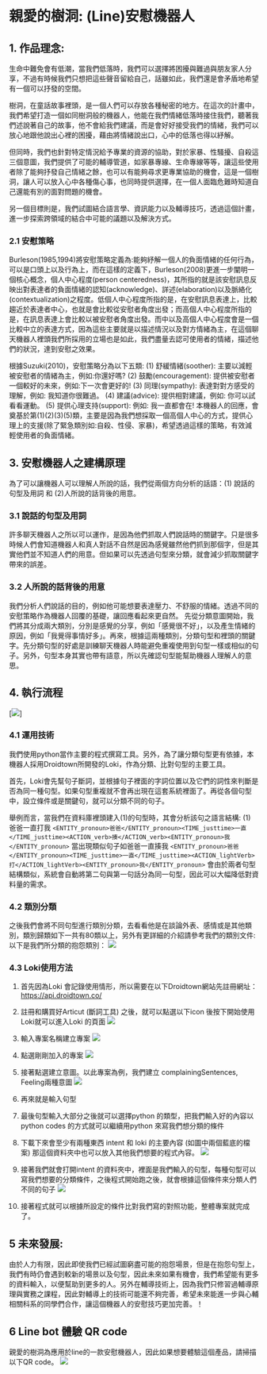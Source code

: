  # 親愛的樹洞: (Line)安慰機器人
 ## 1. 作品理念:
生命中難免會有低潮，當我們低落時，我們可以選擇將困擾與難過與朋友家人分享，不過有時候我們只想把這些聲音留給自己，話雖如此，我們還是會矛盾地希望有一個可以抒發的空間。

樹洞，在童話故事裡頭，是一個人們可以存放各種秘密的地方。在這次的計畫中，我們希望打造一個如同樹洞般的機器人，他能在我們情緒低落時接住我們，聽著我們述說著自己的故事，他不會給我們建議，而是會好好接受我們的情緒，我們可以放心地跟他說出心裡的困擾，藉由將情緒說出口，心中的低落也得以紓解。

但同時，我們也針對特定情況給予專業的資源的協助，對於家暴、性騷擾、自殺這三個意圖，我們提供了可能的輔導管道，如家暴專線、生命專線等等，讓這些使用者除了能夠抒發自己情緒之餘，也可以有能夠尋求更專業協助的機會，這是一個樹洞，讓人可以放入心中各種傷心事，也同時提供選擇，在一個人面臨危難時知道自己還能有別的面對問題的機會。

另一個目標則是，我們試圖結合語言學、資訊能力以及輔導技巧，透過這個計畫，進一步探索跨領域的結合中可能的議題以及解決方式。

### 2.1 安慰策略
Burleson(1985,1994)將安慰策略定義為:能夠紓解一個人的負面情緒的任何行為，可以是口頭上以及行為上，而在這樣的定義下，Burleson(2008)更進一步闡明一個核心概念，個人中心程度(person centeredness)，其所指的就是該安慰訊息反映出對表達者的負面情緒的認知(acknowledge)、詳述(elaboration)以及脈絡化(contextualization)之程度。低個人中心程度所指的是，在安慰訊息表達上，比較趨近於表達者中心，也就是會比較從安慰者角度出發；而高個人中心程度所指的是，在訊息表達上會比較以被安慰者角度出發。而中以及高個人中心程度會是一個比較中立的表達方式，因為這些主要就是以描述情況以及對方情緒為主，在這個聊天機器人裡頭我們所採用的立場也是如此，我們盡量去認可使用者的情緒，描述他們的狀況，達到安慰之效果。

根據Suzuki(2010)，安慰策略分為以下五類:
(1) 舒緩情緒(soother): 主要以減輕被安慰者的情緒為主，例如:你還好嗎?
(2) 鼓勵(encouragement): 提供被安慰者一個較好的未來，例如:下一次會更好的!
(3) 同理(sympathy): 表達對對方感受的理解，例如: 我知道你很難過。
(4) 建議(advice): 提供相對建議，例如: 你可以試看看運動。
(5) 提供心理支持(support): 例如: 我一直都會在!
本機器人的回應，會奠基於第(1)(2)(3)(5)類，主要是因為我們想採取一個高個人中心的方式，提供心理上的支援(除了緊急類別如:自殺、性侵、家暴)，希望透過這樣的策略，有效減輕使用者的負面情緒。

## 3. 安慰機器人之建構原理
為了可以讓機器人可以理解人所說的話，我們從兩個方向分析的話語：(1) 說話的句型及用詞 和 (2)人所說的話背後的用意。
### 3.1 說話的句型及用詞
許多聊天機器人之所以可以運作，是因為他們抓取人們說話時的關鍵字。只是很多時候人們會知道機器人和真人對話不自然是因為感覺雖然他們抓到那個字，但是其實他們並不知道人們的用意。但如果可以先透過句型來分類，就會減少抓取關鍵字帶來的誤差。
### 3.2 人所說的話背後的用意
我們分析人們說話的目的，例如他可能想要表達壓力、不舒服的情緒。透過不同的安慰策略作為機器人回覆的基礎，讓回應看起來更自然。
先從分類意圖開始，我們將其分成兩大類別，分別是感覺的分享，例如「感覺很不好」，以及產生情緒的原因，例如「我覺得事情好多」。再來，根據這兩種類別，分類句型和裡頭的關鍵字。先分類句型的好處是訓練聊天機器人時能避免重複使用到句型一樣或相似的句子。另外，句型本身其實也帶有語意，所以先確認句型能幫助機器人理解人的意思。

## 4. 執行流程
[![](https://upload.cc/i1/2021/04/24/hO7Xur.png)]

### 4.1 運用技術
我們使用python當作主要的程式撰寫工具。另外，為了讓分類句型更有依據，本機器人採用Droidtown所開發的Loki，作為分類、比對句型的主要工具。

首先，Loki會先幫句子斷詞，並根據句子裡面的字詞位置以及它們的詞性來判斷是否為同一種句型。如果句型重複就不會再出現在這套系統裡面了。再從各個句型中，設立條件或是關鍵句，就可以分類不同的句子。

舉例而言，當我們在資料庫裡頭建入(1)的句型時，其會分析該句之語言結構:
(1) 爸爸一直打我
`<ENTITY_pronoun>爸爸</ENTITY_pronoun><TIME_justtime>一直</TIME_justtime><ACTION_verb>揍</ACTION_verb><ENTITY_pronoun>我</ENTITY_pronoun>`
當出現類似句子如爸爸一直揍我
`<ENTITY_pronoun>爸爸</ENTITY_pronoun><TIME_justtime>一直</TIME_justtime><ACTION_lightVerb>打</ACTION_lightVerb><ENTITY_pronoun>我</ENTITY_pronoun>`
會由於兩者句型結構類似，系統會自動將第二句與第一句話分為同一句型，因此可以大幅降低對資料量的需求。

### 4.2 類別分類
之後我們會將不同句型進行類別分類，去看看他是在談論外表、感情或是其他類別，類別歸類如下一共有80類以上，另外有更詳細的介紹請參考我們的類別文件: 
以下是我們所分類的抱怨類別：
![](https://upload.cc/i1/2021/04/24/0fEcmp.png)

### 4.3 Loki使用方法
1. 首先因為Loki 會記錄使用情形，所以需要在以下Droidtown網站先註冊網址：https://api.droidtown.co/

2. 註冊和購買好Articut (斷詞工具) 之後，就可以點選以下icon 後按下開始使用Loki就可以進入Loki 的頁面
![](https://upload.cc/i1/2021/04/24/BnZbvS.png)
3. 輸入專案名稱建立專案
![](https://upload.cc/i1/2021/04/24/e0qKBx.png)
 
4. 點選剛剛加入的專案
 ![](https://upload.cc/i1/2021/04/24/DtlJmy.png
)
5. 接著點選建立意圖。以此專案為例，我們建立 complainingSentences, Feeling兩種意圖
![](https://upload.cc/i1/2021/04/24/nOFhx4.png
)
6. 再來就是輸入句型

7. 最後句型輸入大部分之後就可以選擇python 的類型，把我們輸入好的內容以python codes 的方式就可以繼續用python 來寫我們想分類的條件
 
8. 下載下來會至少有兩種東西 intent 和 loki 的主要內容 (如圖中兩個藍底的檔案) 那這個資料夾中也可以放入其他我們想要的程式內容。
![](https://upload.cc/i1/2021/04/24/nkvH0I.png)
9. 接著我們就會打開intent 的資料夾中，裡面是我們輸入的句型，每種句型可以寫我們想要的分類條件，之後程式開始跑之後，就會根據這個條件來分類人們不同的句子
 ![](https://upload.cc/i1/2021/04/24/ce7I9p.png)
10. 接著程式就可以根據所設定的條件比對我們寫的對照功能，整體專案就完成了。

## 5 未來發展:
由於人力有限，因此即使我們已經試圖窮盡可能的抱怨場景，但是在抱怨句型上，我們有時仍會遇到較新的場景以及句型，因此未來如果有機會，我們希望能有更多的資料輸入，以便幫助到更多的人。另外在輔導技術上，因為我們只修習過輔導原理與實務之課程，因此對輔導上的技術可能還不夠完善，希望未來能進一步與心輔相關科系的同學們合作，讓這個機器人的安慰技巧更加完善。！

## 6 Line bot 體驗 QR code
親愛的樹洞為應用於line的一款安慰機器人，因此如果想要體驗這個產品，請掃描以下QR code。
![](https://upload.cc/i1/2021/04/24/kwoKWg.png
)







